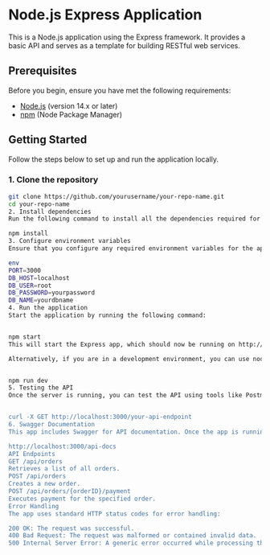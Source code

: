 # Node.js Express Application

This is a Node.js application using the Express framework. It provides a basic API and serves as a template for building RESTful web services.

## Prerequisites

Before you begin, ensure you have met the following requirements:

- [Node.js](https://nodejs.org/en/) (version 14.x or later)
- [npm](https://www.npmjs.com/) (Node Package Manager)

## Getting Started

Follow the steps below to set up and run the application locally.

### 1. Clone the repository

```bash
git clone https://github.com/yourusername/your-repo-name.git
cd your-repo-name
2. Install dependencies
Run the following command to install all the dependencies required for the app:

npm install
3. Configure environment variables
Ensure that you configure any required environment variables for the app, such as database credentials or API keys. You can create a .env file in the root directory with variables like:

env
PORT=3000
DB_HOST=localhost
DB_USER=root
DB_PASSWORD=yourpassword
DB_NAME=yourdbname
4. Run the application
Start the application by running the following command:


npm start
This will start the Express app, which should now be running on http://localhost:3000.

Alternatively, if you are in a development environment, you can use nodemon to automatically restart the server on file changes:


npm run dev
5. Testing the API
Once the server is running, you can test the API using tools like Postman or cURL. Here's an example of how you can test an endpoint:


curl -X GET http://localhost:3000/your-api-endpoint
6. Swagger Documentation
This app includes Swagger for API documentation. Once the app is running, you can access the documentation at:

http://localhost:3000/api-docs
API Endpoints
GET /api/orders
Retrieves a list of all orders.
POST /api/orders
Creates a new order.
POST /api/orders/{orderID}/payment
Executes payment for the specified order.
Error Handling
The app uses standard HTTP status codes for error handling:

200 OK: The request was successful.
400 Bad Request: The request was malformed or contained invalid data.
500 Internal Server Error: A generic error occurred while processing the request.
 
